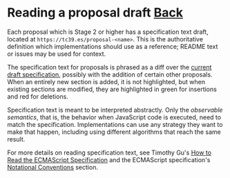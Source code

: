 # Reading a proposal draft [Back](tc39.md)

Each proposal which is Stage 2 or higher has a specification text draft, located at `https://tc39.es/proposal-<name>`. This is the authoritative definition which implementations should use as a reference; README text or issues may be used for context.

The specification text for proposals is phrased as a diff over the [current draft specification](https://tc39.es/ecma262), possibly with the addition of certain other proposals. When an entirely new section is added, it is not highlighted, but when existing sections are modified, they are highlighted in green for insertions and red for deletions.

Specification text is meant to be interpreted abstractly. Only the *observable semantics*, that is, the behavior when JavaScript code is executed, need to match the specification. Implementations can use any strategy they want to make that happen, including using different algorithms that reach the same result.

For more details on reading specification text, see Timothy Gu's [How to Read the ECMAScript Specification](https://timothygu.me/es-howto/) and the ECMAScript specification's [Notational Conventions](https://tc39.es/ecma262/#sec-notational-conventions) section.
